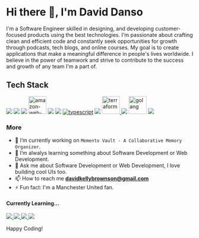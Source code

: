 # Hi there 👋,  I'm David Danso

I'm a Software Engineer skilled in designing, and developing customer-focused products using the best technologies. I'm passionate about crafting clean and efficient code and constantly seek opportunities for growth through podcasts, tech blogs, and online courses. My goal is to create applications that make a meaningful difference in people's lives worldwide. I believe in the power of teamwork and strive to contribute to the success and growth of any team I'm a part of.

## Tech Stack
<p align="left"> 
    <a href="https://www.python.org" target="_blank"><img src="https://img.icons8.com/color/48/000000/python--v1.png"/></a>
    <a href="https://www.djangoproject.com/" target="_blank"><img src="https://img.icons8.com/color/50/000000/django.png"/></a>
    <a href="https://www.postgresql.org/" target="_blank"><img src="https://img.icons8.com/color/48/000000/postgreesql.png"/></a> 
    <a href="https://aws.amazon.com/console/" target="_blank"><img width="48" height="48" src="https://img.icons8.com/nolan/64/amazon-web-services.png" alt="amazon-web-services"/></a> 
    <a href="https://developer.mozilla.org/en-US/docs/Web/JavaScript" target="_blank"><img src="https://img.icons8.com/color/48/000000/javascript.png"/></a> 
    <a href="https://reactjs.org/" target="_blank"><img src="https://img.icons8.com/plasticine/50/000000/react.png"/></a>
    <a href="https://www.typescriptlang.org/" target="_blank"><img src="https://img.icons8.com/color/48/typescript.png" alt="typescript"/></a>
    <a href="https://www.docker.com/" target="_blank"><img src="https://img.icons8.com/fluency/48/000000/docker.png"/></a> 
    <a href="https://developer.hashicorp.com/terraform" target="_blank"><img width="48" height="48" src="https://img.icons8.com/color/48/terraform.png" alt="terraform"/> 
    <a href="https://tailwindui.com/" target="_blank"><img src="https://img.icons8.com/color/48/tailwind_css.png"/></a>  
    <a href="https://go.dev/" target="_blank"><img width="48" height="48" src="https://img.icons8.com/color/48/golang.png" alt="golang"/></a> 
    <a href="https://nextjs.org/" target="_blank"><img src="https://img.icons8.com/fluency-systems-regular/48/ffffff/nextjs.png"/></a> 
</p>

### More
- 🔭 I’m currently working on `Memento Vault - A Collaborative Memory Organizer`.
- 🌱 I’m alwalys learning something about Software Development or Web Development.
- 💬 Ask me about Software Development or Web Development, I love building cool UIs too.
- 📫 How to reach me **davidkellybrownson@gmail.com**
- ⚡ Fun fact: I'm a Manchester United fan.

#### Currently Learning...
<p align="left"> 
    <a href="https://www.djangoproject.com/" target="_blank"> <img src="https://img.icons8.com/color/50/000000/django.png"/> </a>
    <a href="https://www.postgresql.org/" target="_blank"> <img src="https://img.icons8.com/color/48/000000/postgreesql.png"/> </a> 
    <a href="https://www.docker.com/" target="_blank"> <img src="https://img.icons8.com/fluency/48/000000/docker.png"/> </a> 
    <a href="https://www.jenkins.io/" target="_blank"> <img src="https://img.icons8.com/color/48/000000/jenkins.png"/> </a> 
</p>



Happy Coding!
